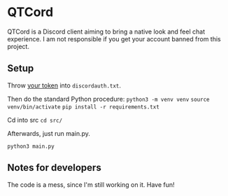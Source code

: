 # QTCord
QTCord is a Discord client aiming to bring a native look and feel chat experience. I am not responsible if you get your account banned from this project.

## Setup
Throw [your token](https://www.androidauthority.com/get-discord-token-3149920/) into `discordauth.txt`.

Then do the standard Python procedure:
`python3 -m venv venv`
`source venv/bin/activate`
`pip install -r requirements.txt`

Cd into src
`cd src/`

Afterwards, just run main.py.
```shell
python3 main.py
```

## Notes for developers
The code is a mess, since I'm still working on it. Have fun!
